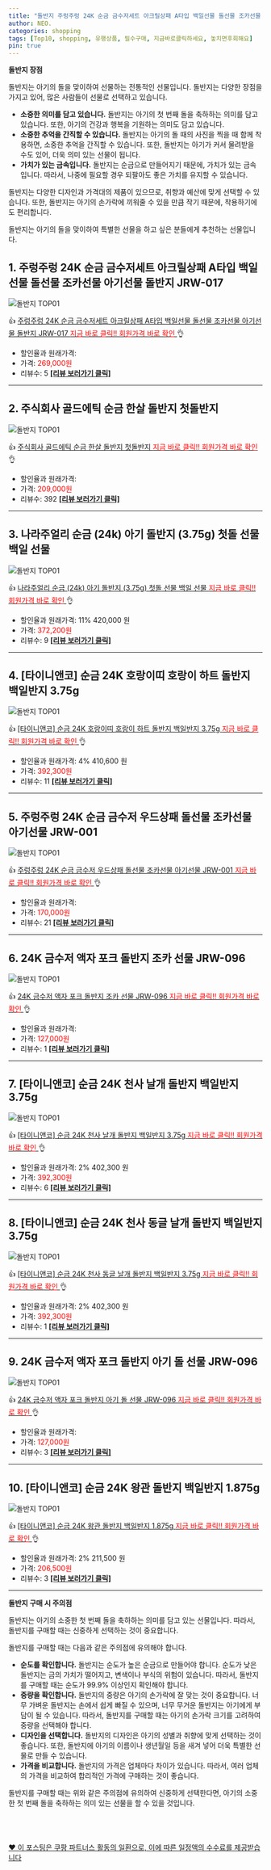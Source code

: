 ```yaml
---
title: "돌반지 주렁주렁 24K 순금 금수저세트 아크릴상패 A타입 백일선물 돌선물 조카선물 아기선물 돌반지 JRW-017 추천 제품 비교 최저 가격 비교 장점 구매가이드"
author: NEO.
categories: shopping
tags: [Top10, shopping, 유행상품, 필수구매, 지금바로클릭하세요, 놓치면후회해요]
pin: true
---
```

**돌반지 장점**

돌반지는 아기의 돌을 맞이하여 선물하는 전통적인 선물입니다. 돌반지는 다양한 장점을 가지고 있어, 많은 사람들이 선물로 선택하고 있습니다.

* **소중한 의미를 담고 있습니다.** 돌반지는 아기의 첫 번째 돌을 축하하는 의미를 담고 있습니다. 또한, 아기의 건강과 행복을 기원하는 의미도 담고 있습니다.
* **소중한 추억을 간직할 수 있습니다.** 돌반지는 아기의 돌 때의 사진을 찍을 때 함께 착용하면, 소중한 추억을 간직할 수 있습니다. 또한, 돌반지는 아기가 커서 물려받을 수도 있어, 더욱 의미 있는 선물이 됩니다.
* **가치가 있는 금속입니다.** 돌반지는 순금으로 만들어지기 때문에, 가치가 있는 금속입니다. 따라서, 나중에 필요할 경우 되팔아도 좋은 가치를 유지할 수 있습니다.

돌반지는 다양한 디자인과 가격대의 제품이 있으므로, 취향과 예산에 맞게 선택할 수 있습니다. 또한, 돌반지는 아기의 손가락에 끼워줄 수 있을 만큼 작기 때문에, 착용하기에도 편리합니다.

돌반지는 아기의 돌을 맞이하여 특별한 선물을 하고 싶은 분들에게 추천하는 선물입니다.

   

## 1. 주렁주렁 24K 순금 금수저세트 아크릴상패 A타입 백일선물 돌선물 조카선물 아기선물 돌반지 JRW-017

![돌반지 TOP01](https://thumbnail6.coupangcdn.com/thumbnails/remote/490x490ex/image/vendor_inventory/a216/c79e2319ce7453aa4cb47db18c032cdd1fc94d3ac9d13d959a283680fdd5.jpg)


👍 [주렁주렁 24K 순금 금수저세트 아크릴상패 A타입 백일선물 돌선물 조카선물 아기선물 돌반지 JRW-017 <font color=red> 지금 바로 클릭!! 회원가격 바로 확인 </font> ](https://link.coupang.com/re/AFFSDP?lptag=AF3617701&subid=GithubCoopas&pageKey=6441452166&traceid=V0-153&itemId=13947296289&vendorItemId=81194669525) 👌 


- 할인율과 원래가격: 
- 가격: <span style='color:red'>269,000원</span>
- 리뷰수: 5  [**[리뷰 보러가기 클릭]**](https://link.coupang.com/re/AFFSDP?lptag=AF3617701&subid=GithubCoopas&pageKey=6441452166&traceid=V0-153&itemId=13947296289&vendorItemId=81194669525)

---


   

## 2. 주식회사 골드에틱 순금 한살 돌반지 첫돌반지

![돌반지 TOP01](https://thumbnail6.coupangcdn.com/thumbnails/remote/490x490ex/image/vendor_inventory/images/2018/11/12/13/7/a6343ffa-d673-4d9d-88f1-67546433469c.jpg)


👍 [주식회사 골드에틱 순금 한살 돌반지 첫돌반지 <font color=red> 지금 바로 클릭!! 회원가격 바로 확인 </font> ](https://link.coupang.com/re/AFFSDP?lptag=AF3617701&subid=GithubCoopas&pageKey=155785089&traceid=V0-153&itemId=448532233&vendorItemId=4112078619) 👌 


- 할인율과 원래가격: 
- 가격: <span style='color:red'>209,000원</span>
- 리뷰수: 392  [**[리뷰 보러가기 클릭]**](https://link.coupang.com/re/AFFSDP?lptag=AF3617701&subid=GithubCoopas&pageKey=155785089&traceid=V0-153&itemId=448532233&vendorItemId=4112078619)

---


   

## 3. 나라주얼리 순금 (24k) 아기 돌반지 (3.75g) 첫돌 선물 백일 선물

![돌반지 TOP01](https://thumbnail10.coupangcdn.com/thumbnails/remote/490x490ex/image/vendor_inventory/ff9d/2b74da038f8ca752ef2666ab44dd1736645192532f2b33d17ba0134b3fff.jpg)


👍 [나라주얼리 순금 (24k) 아기 돌반지 (3.75g) 첫돌 선물 백일 선물 <font color=red> 지금 바로 클릭!! 회원가격 바로 확인 </font> ](https://link.coupang.com/re/AFFSDP?lptag=AF3617701&subid=GithubCoopas&pageKey=7390988968&traceid=V0-153&itemId=19108712061&vendorItemId=86291232946) 👌 


- 할인율과 원래가격: 11%  420,000   원
- 가격: <span style='color:red'>372,200원</span>
- 리뷰수: 9  [**[리뷰 보러가기 클릭]**](https://link.coupang.com/re/AFFSDP?lptag=AF3617701&subid=GithubCoopas&pageKey=7390988968&traceid=V0-153&itemId=19108712061&vendorItemId=86291232946)

---


   

## 4. [타이니앤코] 순금 24K 호랑이띠 호랑이 하트 돌반지 백일반지 3.75g

![돌반지 TOP01](https://thumbnail10.coupangcdn.com/thumbnails/remote/490x490ex/image/vendor_inventory/65c6/3824fd96f46b18e8a80f081a1368d9648c7712ef88cfe7c10c20c25b6dcf.jpg)


👍 [[타이니앤코] 순금 24K 호랑이띠 호랑이 하트 돌반지 백일반지 3.75g <font color=red> 지금 바로 클릭!! 회원가격 바로 확인 </font> ](https://link.coupang.com/re/AFFSDP?lptag=AF3617701&subid=GithubCoopas&pageKey=7390050850&traceid=V0-153&itemId=19104659356&vendorItemId=86225107429) 👌 


- 할인율과 원래가격: 4%  410,600   원
- 가격: <span style='color:red'>392,300원</span>
- 리뷰수: 11  [**[리뷰 보러가기 클릭]**](https://link.coupang.com/re/AFFSDP?lptag=AF3617701&subid=GithubCoopas&pageKey=7390050850&traceid=V0-153&itemId=19104659356&vendorItemId=86225107429)

---


   

## 5. 주렁주렁 24K 순금 금수저 우드상패 돌선물 조카선물 아기선물 JRW-001

![돌반지 TOP01](https://thumbnail6.coupangcdn.com/thumbnails/remote/490x490ex/image/vendor_inventory/9e99/024a859d78659b52202b6a1beba177d780335f514a14419788c553dcb4bc.jpg)


👍 [주렁주렁 24K 순금 금수저 우드상패 돌선물 조카선물 아기선물 JRW-001 <font color=red> 지금 바로 클릭!! 회원가격 바로 확인 </font> ](https://link.coupang.com/re/AFFSDP?lptag=AF3617701&subid=GithubCoopas&pageKey=6101857429&traceid=V0-153&itemId=11423508441&vendorItemId=4808391536) 👌 


- 할인율과 원래가격: 
- 가격: <span style='color:red'>170,000원</span>
- 리뷰수: 21  [**[리뷰 보러가기 클릭]**](https://link.coupang.com/re/AFFSDP?lptag=AF3617701&subid=GithubCoopas&pageKey=6101857429&traceid=V0-153&itemId=11423508441&vendorItemId=4808391536)

---


   

## 6. 24K 금수저 액자 포크 돌반지 조카 선물 JRW-096

![돌반지 TOP01](https://thumbnail8.coupangcdn.com/thumbnails/remote/490x490ex/image/vendor_inventory/bc01/5978a6c9faefe14a542b3840e2f4ca4e399ffad92a20dba75ebae7cd59f6.jpg)


👍 [24K 금수저 액자 포크 돌반지 조카 선물 JRW-096 <font color=red> 지금 바로 클릭!! 회원가격 바로 확인 </font> ](https://link.coupang.com/re/AFFSDP?lptag=AF3617701&subid=GithubCoopas&pageKey=7439560102&traceid=V0-153&itemId=19342512216&vendorItemId=86455998202) 👌 


- 할인율과 원래가격: 
- 가격: <span style='color:red'>127,000원</span>
- 리뷰수: 1  [**[리뷰 보러가기 클릭]**](https://link.coupang.com/re/AFFSDP?lptag=AF3617701&subid=GithubCoopas&pageKey=7439560102&traceid=V0-153&itemId=19342512216&vendorItemId=86455998202)

---


   

## 7. [타이니앤코] 순금 24K 천사 날개 돌반지 백일반지 3.75g

![돌반지 TOP01](https://thumbnail8.coupangcdn.com/thumbnails/remote/490x490ex/image/vendor_inventory/1fb7/1c426f32b6921291fe4b44418ba1631c1eb6eda0db9ad7fd151800ed090e.jpg)


👍 [[타이니앤코] 순금 24K 천사 날개 돌반지 백일반지 3.75g <font color=red> 지금 바로 클릭!! 회원가격 바로 확인 </font> ](https://link.coupang.com/re/AFFSDP?lptag=AF3617701&subid=GithubCoopas&pageKey=7389977124&traceid=V0-153&itemId=19104393951&vendorItemId=86224857382) 👌 


- 할인율과 원래가격: 2%  402,300   원
- 가격: <span style='color:red'>392,300원</span>
- 리뷰수: 6  [**[리뷰 보러가기 클릭]**](https://link.coupang.com/re/AFFSDP?lptag=AF3617701&subid=GithubCoopas&pageKey=7389977124&traceid=V0-153&itemId=19104393951&vendorItemId=86224857382)

---


   

## 8. [타이니앤코] 순금 24K 천사 동글 날개 돌반지 백일반지 3.75g

![돌반지 TOP01](https://thumbnail10.coupangcdn.com/thumbnails/remote/490x490ex/image/vendor_inventory/169a/66c8f035f217817ecfaea2db74d997ae46413a0de20931e0693ad046aba7.jpg)


👍 [[타이니앤코] 순금 24K 천사 동글 날개 돌반지 백일반지 3.75g <font color=red> 지금 바로 클릭!! 회원가격 바로 확인 </font> ](https://link.coupang.com/re/AFFSDP?lptag=AF3617701&subid=GithubCoopas&pageKey=7625409570&traceid=V0-153&itemId=20225710181&vendorItemId=86624682031) 👌 


- 할인율과 원래가격: 2%  402,300   원
- 가격: <span style='color:red'>392,300원</span>
- 리뷰수: 1  [**[리뷰 보러가기 클릭]**](https://link.coupang.com/re/AFFSDP?lptag=AF3617701&subid=GithubCoopas&pageKey=7625409570&traceid=V0-153&itemId=20225710181&vendorItemId=86624682031)

---


   

## 9. 24K 금수저 액자 포크 돌반지 아기 돌 선물 JRW-096

![돌반지 TOP01](https://thumbnail6.coupangcdn.com/thumbnails/remote/490x490ex/image/vendor_inventory/417c/fd900aebbcb75dfaef3c6418ab66c16077edf36487025d4ed612ac435a4b.jpg)


👍 [24K 금수저 액자 포크 돌반지 아기 돌 선물 JRW-096 <font color=red> 지금 바로 클릭!! 회원가격 바로 확인 </font> ](https://link.coupang.com/re/AFFSDP?lptag=AF3617701&subid=GithubCoopas&pageKey=7439559966&traceid=V0-153&itemId=19342511765&vendorItemId=86455995880) 👌 


- 할인율과 원래가격: 
- 가격: <span style='color:red'>127,000원</span>
- 리뷰수: 3  [**[리뷰 보러가기 클릭]**](https://link.coupang.com/re/AFFSDP?lptag=AF3617701&subid=GithubCoopas&pageKey=7439559966&traceid=V0-153&itemId=19342511765&vendorItemId=86455995880)

---


   

## 10. [타이니앤코] 순금 24K 왕관 돌반지 백일반지 1.875g

![돌반지 TOP01](https://thumbnail9.coupangcdn.com/thumbnails/remote/490x490ex/image/vendor_inventory/f5a9/126ef846aec8f5496e0089f1f51dbb7cba5a382a5d50717caaa61a746a1b.jpg)


👍 [[타이니앤코] 순금 24K 왕관 돌반지 백일반지 1.875g <font color=red> 지금 바로 클릭!! 회원가격 바로 확인 </font> ](https://link.coupang.com/re/AFFSDP?lptag=AF3617701&subid=GithubCoopas&pageKey=7390000980&traceid=V0-153&itemId=19104490060&vendorItemId=86224949345) 👌 


- 할인율과 원래가격: 2%  211,500   원
- 가격: <span style='color:red'>206,500원</span>
- 리뷰수: 3  [**[리뷰 보러가기 클릭]**](https://link.coupang.com/re/AFFSDP?lptag=AF3617701&subid=GithubCoopas&pageKey=7390000980&traceid=V0-153&itemId=19104490060&vendorItemId=86224949345)

---
**돌반지 구매 시 주의점**

돌반지는 아기의 소중한 첫 번째 돌을 축하하는 의미를 담고 있는 선물입니다. 따라서, 돌반지를 구매할 때는 신중하게 선택하는 것이 중요합니다.

돌반지를 구매할 때는 다음과 같은 주의점에 유의해야 합니다.

* **순도를 확인합니다.** 돌반지는 순도가 높은 순금으로 만들어야 합니다. 순도가 낮은 돌반지는 금의 가치가 떨어지고, 변색이나 부식의 위험이 있습니다. 따라서, 돌반지를 구매할 때는 순도가 99.9% 이상인지 확인해야 합니다.
* **중량을 확인합니다.** 돌반지의 중량은 아기의 손가락에 잘 맞는 것이 중요합니다. 너무 가벼운 돌반지는 손에서 쉽게 빠질 수 있으며, 너무 무거운 돌반지는 아기에게 부담이 될 수 있습니다. 따라서, 돌반지를 구매할 때는 아기의 손가락 크기를 고려하여 중량을 선택해야 합니다.
* **디자인을 선택합니다.** 돌반지의 디자인은 아기의 성별과 취향에 맞게 선택하는 것이 좋습니다. 또한, 돌반지에 아기의 이름이나 생년월일 등을 새겨 넣어 더욱 특별한 선물로 만들 수 있습니다.
* **가격을 비교합니다.** 돌반지의 가격은 업체마다 차이가 있습니다. 따라서, 여러 업체의 가격을 비교하여 합리적인 가격에 구매하는 것이 좋습니다.

돌반지를 구매할 때는 위와 같은 주의점에 유의하여 신중하게 선택한다면, 아기의 소중한 첫 번째 돌을 축하하는 의미 있는 선물을 할 수 있을 것입니다.<br><br><br><br><br> [ ❤  이 포스팅은 쿠팡 파트너스 활동의 일환으로, 이에 따른 일정액의 수수료를 제공받습니다](https://link.coupang.com/a/bcEFyh)